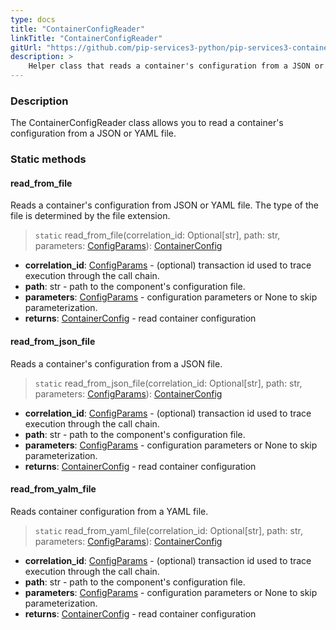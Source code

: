 ```yaml
---
type: docs
title: "ContainerConfigReader"
linkTitle: "ContainerConfigReader"
gitUrl: "https://github.com/pip-services3-python/pip-services3-container-python"
description: >
    Helper class that reads a container's configuration from a JSON or YAML file.
---
```


### Description

The ContainerConfigReader class allows you to read a container's configuration from a JSON or YAML file.

### Static methods

#### read_from_file
Reads a container's configuration from JSON or YAML file.
The type of the file is determined by the file extension.

> `static` read_from_file(correlation_id: Optional[str], path: str, parameters: [ConfigParams](../../../commons/config/config_params)): [ContainerConfig](../container_config)

- **correlation_id**: [ConfigParams](../../../commons/config/config_params) - (optional) transaction id used to trace execution through the call chain.
- **path**: str - path to the component's configuration file.
- **parameters**: [ConfigParams](../../../commons/config/config_params) - configuration parameters or None to skip parameterization.
- **returns**: [ContainerConfig](../container_config) - read container configuration


#### read_from_json_file
Reads a container's configuration from a JSON file.

> `static` read_from_json_file(correlation_id: Optional[str], path: str, parameters: [ConfigParams](../../../commons/config/config_params)): [ContainerConfig](../container_config)

- **correlation_id**: [ConfigParams](../../../commons/config/config_params) - (optional) transaction id used to trace execution through the call chain.
- **path**: str - path to the component's configuration file.
- **parameters**: [ConfigParams](../../../commons/config/config_params) - configuration parameters or None to skip parameterization.
- **returns**: [ContainerConfig](../container_config) - read container configuration


#### read_from_yalm_file
Reads container configuration from a YAML file.

> `static` read_from_yaml_file(correlation_id: Optional[str], path: str, parameters: [ConfigParams](../../../commons/config/config_params)): [ContainerConfig](../container_config)

- **correlation_id**: [ConfigParams](../../../commons/config/config_params) - (optional) transaction id used to trace execution through the call chain.
- **path**: str - path to the component's configuration file.
- **parameters**: [ConfigParams](../../../commons/config/config_params) - configuration parameters or None to skip parameterization.
- **returns**: [ContainerConfig](../container_config) - read container configuration
